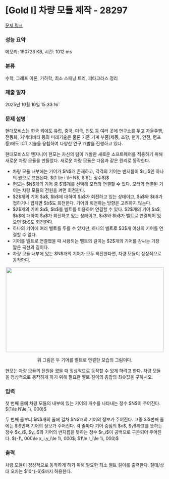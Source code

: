 # [Gold I] 차량 모듈 제작 - 28297 

[문제 링크](https://www.acmicpc.net/problem/28297) 

### 성능 요약

메모리: 180728 KB, 시간: 1012 ms

### 분류

수학, 그래프 이론, 기하학, 최소 스패닝 트리, 피타고라스 정리

### 제출 일자

2025년 10월 10일 15:33:16

### 문제 설명

<p>현대모비스는 한국 외에도 유럽, 중국, 미국, 인도 등 여러 곳에 연구소를 두고 자율주행, 전동화, 커넥티비티 등의 미래기술은 물론 기존 기계 부품(제동, 조향, 현가, 안전, 램프 등)에도 ICT 기술을 융합하여 다양한 연구 개발을 진행하고 있다.</p>

<p>현대모비스의 엔지니어 현모는 자신의 팀이 개발한 새로운 소프트웨어를 적용하기 위해 새로운 차량 모듈을 만들었다. 새로운 차량 모듈은 다음과 같은 원리로 동작한다.</p>

<ul>
	<li>차량 모듈 내부에는 기어가 $N$개 존재하고, 각각의 기어는 반지름이 $r_i$인 하나의 원으로 표현된다. $(1 \le i \le N$, $i$는 정수$)$</li>
	<li>현모는 $N$개의 기어 중 $1$개를 선택해 모터와 연결할 수 있다. 모터와 연결된 기어는 차량 모듈의 전원을 켜면 회전한다.</li>
	<li>$2$개의 기어 $a$, $b$에 대하여 $a$가 회전하고 있는 상태이고, $a$와 $b$가 접하거나 겹치면 $b$도 회전한다. 기어의 회전하는 방향은 고려하지 않는다.</li>
	<li>$2$개의 기어 $a$, $b$를 벨트를 이용하여 연결할 수 있다. $2$개의 기어 $a$, $b$에 대하여 $a$가 회전하고 있는 상태이고, $a$와 $b$가 벨트로 연결되어 있으면 $b$도 회전한다.</li>
	<li>하나의 기어에 여러 벨트를 두를 수 있지만, 하나의 벨트로 $3$개 이상의 기어를 연결할 수 없다.</li>
	<li>기어를 벨트로 연결했을 때 사용되는 벨트의 길이는 $2$개의 기어를 감싸는 가장 짧은 곡선의 길이다.</li>
	<li>차량 모듈 내부에 있는 $N$개의 기어가 모두 회전한다면, 차량 모듈이 정상적으로 동작한다.</li>
</ul>

<p style="text-align: center;"><img alt="" src="https://upload.acmicpc.net/6f02449d-2249-4c13-b528-8c1636298349/-/preview/" style="height: 268px; width: 500px;"></p>

<p style="text-align: center;">위 그림은 두 기어를 벨트로 연결한 모습의 그림이다.</p>

<p>현모는 차량 모듈의 전원을 켰을 때 정상적으로 동작할 수 있게 하려고 한다. 차량 모듈을 정상적으로 동작하게 하기 위해 필요한 벨트 길이의 총합의 최솟값을 구하시오.</p>

### 입력 

 <p>첫 번째 줄에 차량 모듈의 내부에 있는 기어의 개수를 나타내는 정수 $N$이 주어진다. $(1\le N\le 1\, 000)$</p>

<p>두 번째 줄부터 $N$개의 줄에 걸쳐 $N$개의 기어의 정보가 주어진다. 그중 $i$번째 줄에는 $i$번째 기어의 정보가 주어진다. 각 줄마다 기어 중심의 $x$, $y$좌표를 뜻하는 정수 $x_i$, $y_i$와 기어의 반지름을 뜻하는 정수 $r_i$이 공백으로 구분되어 주어진다. $(-1\, 000\le x_i,y_i\le 1\, 000$; $1\le r_i\le 1\, 000)$</p>

### 출력 

 <p>차량 모듈이 정상적으로 동작하게 하기 위해 필요한 최소 벨트 길이를 출력한다. 절대/상대 오차는 $10^{-6}$까지 허용한다.</p>


